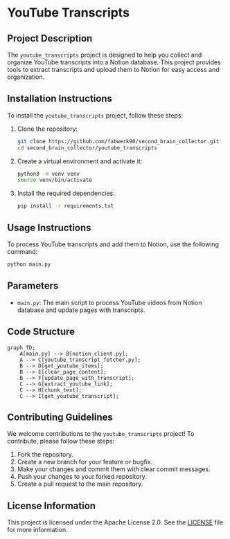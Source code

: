 # YouTube Transcripts

## Project Description

The `youtube_transcripts` project is designed to help you collect and organize YouTube transcripts into a Notion database. This project provides tools to extract transcripts and upload them to Notion for easy access and organization.

## Installation Instructions

To install the `youtube_transcripts` project, follow these steps:

1. Clone the repository:
   ```bash
   git clone https://github.com/fabwerk90/second_brain_collector.git
   cd second_brain_collector/youtube_transcripts
   ```

2. Create a virtual environment and activate it:
   ```bash
   python3 -m venv venv
   source venv/bin/activate
   ```

3. Install the required dependencies:
   ```bash
   pip install -r requirements.txt
   ```

## Usage Instructions

To process YouTube transcripts and add them to Notion, use the following command:
```bash
python main.py
```

## Parameters

- `main.py`: The main script to process YouTube videos from Notion database and update pages with transcripts.

## Code Structure

```mermaid
graph TD;
    A[main.py] --> B[notion_client.py];
    A --> C[youtube_transcript_fetcher.py];
    B --> D[get_youtube_items];
    B --> E[clear_page_content];
    B --> F[update_page_with_transcript];
    C --> G[extract_youtube_link];
    C --> H[chunk_text];
    C --> I[get_youtube_transcript];
```

## Contributing Guidelines

We welcome contributions to the `youtube_transcripts` project! To contribute, please follow these steps:

1. Fork the repository.
2. Create a new branch for your feature or bugfix.
3. Make your changes and commit them with clear commit messages.
4. Push your changes to your forked repository.
5. Create a pull request to the main repository.

## License Information

This project is licensed under the Apache License 2.0. See the [LICENSE](../LICENSE) file for more information.

